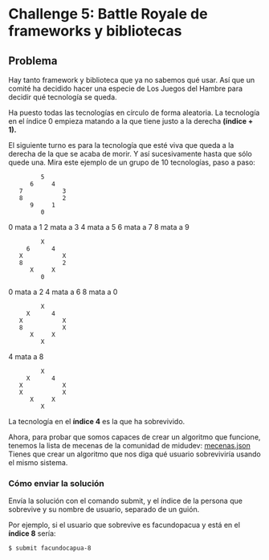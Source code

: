 # Challenge 5: Battle Royale de frameworks y bibliotecas

## Problema

Hay tanto framework y biblioteca que ya no sabemos qué usar. Así que un comité ha decidido hacer una especie de Los Juegos del Hambre para decidir qué tecnología se queda.

Ha puesto todas las tecnologías en círculo de forma aleatoria. La tecnología en el índice 0 empieza matando a la que tiene justo a la derecha **(índice + 1).**

El siguiente turno es para la tecnología que esté viva que queda a la derecha de la que se acaba de morir. Y así sucesivamente hasta que sólo quede una. Mira este ejemplo de un grupo de 10 tecnologías, paso a paso:

```
         5
      6     4
   7           3
   8           2
      9     1
         0
```         

0 mata a 1
2 mata a 3
4 mata a 5
6 mata a 7
8 mata a 9

```
         X
     6      4
   X           X
   8           2
      X     X
         0
```         

0 mata a 2
4 mata a 6
8 mata a 0

```
         X
     X      4
   X           X
   8           X
      X     X
         X
```

4 mata a 8

```
         X
     X      4
   X           X
   X           X
      X     X
         X
```

La tecnología en el **índice 4** es la que ha sobrevivido.

Ahora, para probar que somos capaces de crear un algoritmo que funcione, tenemos la lista de mecenas de la comunidad de midudev: [mecenas.json](https://codember.dev/mecenas.json)
Tienes que crear un algoritmo que nos diga qué usuario sobreviviría usando el mismo sistema.
### Cómo enviar la solución

Envía la solución con el comando submit, y el índice de la persona que sobrevive y su nombre de usuario, separado de un guión.

Por ejemplo, si el usuario que sobrevive es facundopacua y está en el **índice 8** sería:

`$ submit facundocapua-8`
